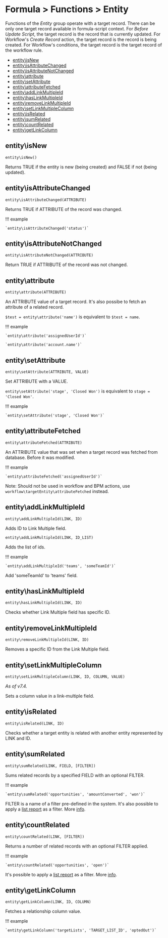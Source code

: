 # Formula > Functions > Entity

Functions of the *Entity* group operate with a target record. There can be only one target record available in formula-script context.
For *Before Update Script*, the target record is the record that is currently updated. For Workflow's *Create Record* action,
the target record is the record is being created. For Workflow's conditions, the target record is the target record of the workflow rule.

* [entity\isNew](#entityisnew)
* [entity\isAttributeChanged](#entityisattributechanged)
* [entity\isAttributeNotChanged](#entityisattributenotchanged)
* [entity\attribute](#entityattribute)
* [entity\setAttribute](#entitysetattribute)
* [entity\attributeFetched](#entityattributefetched)
* [entity\addLinkMultipleId](#entityaddlinkmultipleid)
* [entity\hasLinkMultipleId](#entityhaslinkmultipleid)
* [entity\removeLinkMultipleId](#entityremovelinkmultipleid)
* [entity\setLinkMultipleColumn](#entitysetlinkmultiplecolumn)
* [entity\isRelated](#entityisrelated)
* [entity\sumRelated](#entitysumrelated)
* [entity\countRelated](#entitycountrelated)
* [entity\getLinkColumn](#entitygetlinkcolumn)


## entity\isNew

`entity\isNew()`

Returns TRUE if the entity is new (being created) and FALSE if not (being updated).

## entity\isAttributeChanged

`entity\isAttributeChanged(ATTRIBUTE)`

Returns TRUE if ATTRIBUTE of the record was changed.

!!! example

    `entity\isAttributeChanged('status')`

## entity\isAttributeNotChanged

`entity\isAttributeNotChanged(ATTRIBUTE)`

Return TRUE if ATTRIBUTE of the record was not changed.

## entity\attribute

`entity\attribute(ATTRIBUTE)`

An ATTRIBUTE value of a target record. It's also possibe to fetch an attribute of a related record.

`$test = entity\attribute('name')` is equivalent to `$test = name`.

!!! example

    `entity\attribute('assignedUserId')`

    `entity\attribute('account.name')`

## entity\setAttribute

`entity\setAttribute(ATTRIBUTE, VALUE)`

Set ATTRIBUTE with a VALUE.

`entity\setAttribute('stage', 'Closed Won')` is equivalent to `stage = 'Closed Won'`.

!!! example

    `entity\setAttribute('stage', 'Closed Won')`


## entity\attributeFetched

`entity\attributeFetched(ATTRIBUTE)`

An ATTRIBUTE value that was set when a target record was fetched from database. Before it was modified.

!!! example

    `entity\attributeFetched('assignedUserId')`

Note: Should not be used in workflow and BPM actions, use `workflow\targetEntity\attributeFetched` instead.

## entity\addLinkMultipleId

`entity\addLinkMultipleId(LINK, ID)`

Adds ID to Link Multiple field.

`entity\addLinkMultipleId(LINK, ID_LIST)`

Adds the list of ids.

!!! example

    `entity\addLinkMultipleId('teams', 'someTeamId')`

Add 'someTeamId' to 'teams' field.

## entity\hasLinkMultipleId

`entity\hasLinkMultipleId(LINK, ID)`

Checks whether Link Multiple field has specific ID.

## entity\removeLinkMultipleId

`entity\removeLinkMultipleId(LINK, ID)`

Removes a specific ID from the Link Multiple field.

## entity\setLinkMultipleColumn

`entity\setLinkMultipleColumn(LINK, ID, COLUMN, VALUE)`

*As of v7.4.*

Sets a column value in a link-multiple field.

## entity\isRelated

`entity\isRelated(LINK, ID)`

Checks whether a target entity is related with another entity represented by LINK and ID.

## entity\sumRelated

`entity\sumRelated(LINK, FIELD, [FILTER])`

Sums related records by a specified FIELD with an optional FILTER.

!!! example

    `entity\sumRelated('opportunities', 'amountConverted', 'won')`

FILTER is a name of a filter pre-defined in the system. It's also possible to apply a [list report](../../user-guide/reports.md) as a filter. More [info](../formula.md#filter).

## entity\countRelated

`entity\countRelated(LINK, [FILTER])`

Returns a number of related records with an optional FILTER applied.

!!! example

    `entity\countRelated('opportunities', 'open')`

It's possible to apply a [list report](../../user-guide/reports.md) as a filter. More [info](../formula.md#filter).

## entity\getLinkColumn

`entity\getLinkColumn(LINK, ID, COLUMN)`

Fetches a relationship column value.

!!! example

    `entity\getLinkColumn('targetLists', 'TARGET_LIST_ID', 'optedOut')`
